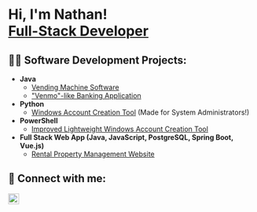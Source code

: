 <h1>Hi, I'm Nathan! <br/><a href="https://www.linkedin.com/in/nathanseldomridge/">Full-Stack Developer</a>
<h2>👨‍💻 Software Development Projects:</h2>

- <b>Java</b>
   - [Vending Machine Software](https://github.com/NathanGitHubCode/VendingMachineSoftware)
   - ["Venmo"-like Banking Application](https://github.com/NathanGitHubCode/TenmoBankingApplication)
- <b>Python</b>
   - [Windows Account Creation Tool](https://github.com/NathanGitHubCode/Windows-Account-Management-Tool.git) (Made for System Administrators!)
- <b>PowerShell</b>
   - [Improved Lightweight Windows Account Creation Tool](https://github.com/NathanGitHubCode/Windows-Account-Management-Tool-V2)
- <b>Full Stack Web App (Java, JavaScript, PostgreSQL, Spring Boot, Vue.js)</b>
   - [Rental Property Management Website](https://github.com/NathanGitHubCode/RentalPropertyManagementWebsite)
<h2> 🤳 Connect with me:</h2>

[<img align="left" alt="NathanSeldomridge | LinkedIn" width="22px" src="https://cdn.jsdelivr.net/npm/simple-icons@v3/icons/linkedin.svg" />][linkedin]


[linkedin]: https://linkedin.com/in/nathanseldomridge

